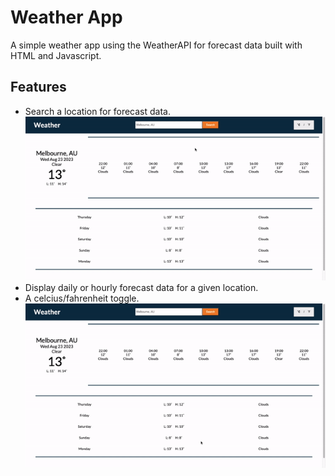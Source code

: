 # Weather App
A simple weather app using the WeatherAPI for forecast data built with HTML and Javascript.

## Features
- Search a location for forecast data.
![Searching different locations](data/search.gif)
- Display daily or hourly forecast data for a given location.
- A celcius/fahrenheit toggle.
![Toggling between celcius and fahrenheit](data/toggle.gif)

